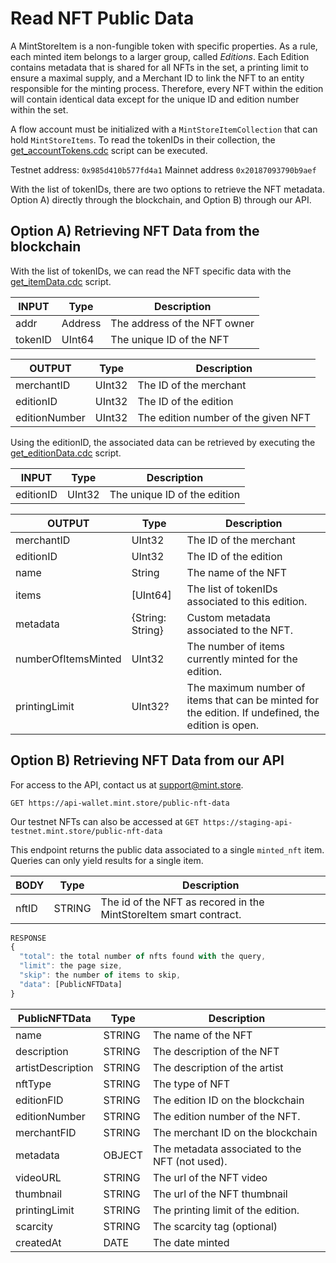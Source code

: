 


<h1>Read NFT Public Data</h1>

A MintStoreItem is a non-fungible token with specific properties. As a rule, each minted item belongs to a larger group, called <i>Editions</i>. Each Edition contains metadata that is shared for all NFTs in the set, a printing limit to ensure a maximal supply, and a Merchant ID to link the NFT to an entity responsible for the minting process. Therefore, every NFT within the edition will contain identical data except for the unique ID and edition number within the set.

A flow account must be initialized with a `MintStoreItemCollection` that can hold `MintStoreItems`. To read the tokenIDs in their collection, the <a href="./cadence/scripts/MintStoreItem/get_accountTokens.cdc" target="_blank">get_accountTokens.cdc</a> script can be executed.

  Testnet address: `0x985d410b577fd4a1`
  Mainnet address `0x20187093790b9aef`

With the list of tokenIDs, there are two options to retrieve the NFT metadata. Option A) directly through the blockchain, and Option B) through our API.

<h2>Option A) Retrieving NFT Data from the blockchain</h2>

With the list of tokenIDs, we can read the NFT specific data with the <a href="./cadence/scripts/MintStoreItem/get_itemData.cdc" target="_blank">get_itemData.cdc</a> script.

| INPUT  | Type | Description |
| ------------- | ------------- | ------------- |
| addr  | Address  | The address of the NFT owner  |
| tokenID   | UInt64  | The unique ID of the NFT  |


| OUTPUT  | Type | Description |
| ------------- | ------------- | ------------- |
| merchantID  | UInt32  | The ID of the merchant  |
| editionID   | UInt32  | The ID of the edition  |
| editionNumber   | UInt32  | The edition number of the given NFT  |



Using the editionID, the associated data can be retrieved by executing the <a href="./cadence/scripts/MintStoreItem/get_editionData.cdc" target="_blank">get_editionData.cdc</a> script.

| INPUT  | Type | Description |
| ------------- | ------------- | ------------- |
| editionID   | UInt32  | The unique ID of the edition  |

| OUTPUT  | Type | Description |
| ------------- | ------------- | ------------- |
| merchantID  | UInt32  | The ID of the merchant  |
| editionID   | UInt32  | The ID of the edition  |
| name   | String  | The name of the NFT |
| items   | [UInt64]  | The list of tokenIDs associated to this edition. |
| metadata   | {String: String} | Custom metadata associated to the NFT. |
| numberOfItemsMinted   | UInt32  | The number of items currently minted for the edition. |
| printingLimit   | UInt32?  | The maximum number of items that can be minted for the edition. If undefined, the edition is open. |


<h2>Option B) Retrieving NFT Data from our API</h2>

For access to the API, contact us at <a href="mailto:support@mint.store">support@mint.store</a>.

`GET https://api-wallet.mint.store/public-nft-data`

Our testnet NFTs can also be accessed at 
`GET https://staging-api-testnet.mint.store/public-nft-data`


This endpoint returns the public data associated to a single `minted_nft` item. Queries can only yield results for a single item.  



| BODY  | Type | Description |
| ------------- | ------------- | ------------- |
| nftID  | STRING  | The id of the NFT as recored in the MintStoreItem smart contract.  |


```javascript
RESPONSE
{
  "total": the total number of nfts found with the query,
  "limit": the page size,
  "skip": the number of items to skip,
  "data": [PublicNFTData]
}
```



| PublicNFTData  | Type | Description |
| ------------- | ------------- | ------------- |
| name  | STRING  | The name of the NFT |
| description  | STRING  | The description of the NFT |
| artistDescription  | STRING  | The description of the artist |
| nftType  | STRING  | The type of NFT |
| editionFID  | STRING  | The edition ID on the blockchain |
| editionNumber  | STRING  | The edition number of the NFT. |
| merchantFID  | STRING  | The merchant ID on the blockchain |
| metadata  | OBJECT  | The metadata associated to the NFT (not used). |
| videoURL  | STRING  | The url of the NFT video |
| thumbnail  | STRING  | The url of the NFT thumbnail |
| printingLimit  | STRING  | The printing limit of the edition. |
| scarcity  | STRING  | The scarcity tag (optional) |
| createdAt  | DATE  | The date minted |
